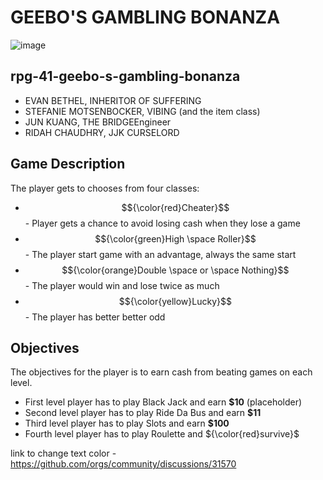 # **GEEBO'S GAMBLING BONANZA**

![image](https://github.com/user-attachments/assets/07004c1d-94a1-4144-a1a1-37bab0855b02)

## rpg-41-geebo-s-gambling-bonanza

- EVAN BETHEL, INHERITOR OF SUFFERING
- STEFANIE MOTSENBOCKER, VIBING (and the item class)
- JUN KUANG, THE BRIDGEEngineer
- RIDAH CHAUDHRY, JJK CURSELORD

## Game Description

The player gets to chooses from four classes:
- $${\color{red}Cheater}$$ - Player gets a chance to avoid losing cash when they lose a game
- $${\color{green}High \space Roller}$$ - The player start game with an advantage, always the same start
- $${\color{orange}Double \space or \space Nothing}$$ - The player would win and lose twice as much
- $${\color{yellow}Lucky}$$ - The player has better better odd

## Objectives

The objectives for the player is to earn cash from beating games on each level.
- First level player has to play Black Jack and earn **$10** (placeholder)
- Second level player has to play Ride Da Bus and earn  **$11**
- Third level player has to play Slots and earn **$100**
- Fourth level player has to play Roulette and ${\color{red}survive}$ 

link to change text color - https://github.com/orgs/community/discussions/31570
